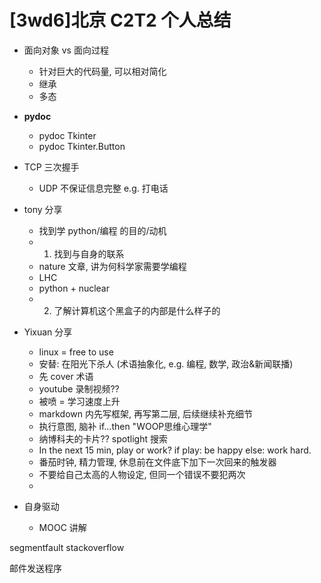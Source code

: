 # [3wd6]北京 C2T2 个人总结
* 面向对象 vs 面向过程
	* 针对巨大的代码量, 可以相对简化
	* 继承
	* 多态
* **pydoc**
	* pydoc Tkinter
	* pydoc Tkinter.Button
* TCP 三次握手
	* UDP 不保证信息完整 e.g. 打电话

* tony 分享
	* 找到学 python/编程 的目的/动机
	* 1. 找到与自身的联系
	* nature 文章, 讲为何科学家需要学编程
	* LHC
	* python + nuclear
	* 2. 了解计算机这个黑盒子的内部是什么样子的

* Yixuan 分享
	* linux = free to use
	* 安替: 在阳光下杀人 (术语抽象化, e.g. 编程, 数学, 政治&新闻联播)
	* 先 cover 术语
	* youtube 录制视频??
	* 被喷 = 学习速度上升
	* markdown 内先写框架, 再写第二层, 后续继续补充细节
	* 执行意图, 脑补  if...then  "WOOP思维心理学"
	* 纳博科夫的卡片?? spotlight 搜索
	* In the next 15 min, play or work? if play: be happy else: work hard.
	* 番茄时钟, 精力管理, 休息前在文件底下加下一次回来的触发器
	* 不要给自己太高的人物设定, 但同一个错误不要犯两次
	* 

* 自身驱动
	* MOOC 讲解

segmentfault
stackoverflow

邮件发送程序


